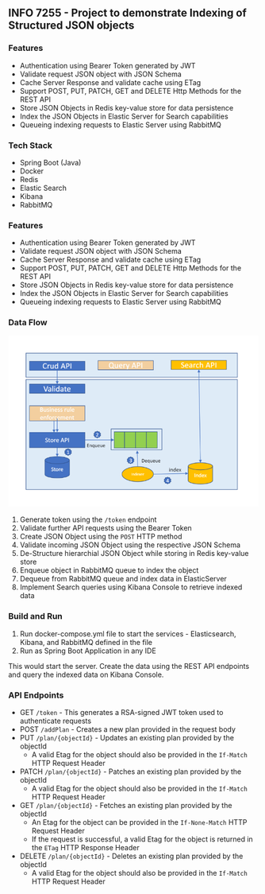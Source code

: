## INFO 7255 - Project to demonstrate Indexing of Structured JSON objects

### Features
- Authentication using Bearer Token generated by JWT
- Validate request JSON object with JSON Schema
- Cache Server Response and validate cache using ETag
- Support POST, PUT, PATCH, GET and DELETE Http Methods for the REST API
- Store JSON Objects in Redis key-value store for data persistence
- Index the JSON Objects in Elastic Server for Search capabilities
- Queueing indexing requests to Elastic Server using RabbitMQ


### Tech Stack
- Spring Boot (Java)
- Docker
- Redis 
- Elastic Search
- Kibana
- RabbitMQ


### Features
- Authentication using Bearer Token generated by JWT
- Validate request JSON object with JSON Schema
- Cache Server Response and validate cache using ETag
- Support POST, PUT, PATCH, GET and DELETE Http Methods for the REST API
- Store JSON Objects in Redis key-value store for data persistence
- Index the JSON Objects in Elastic Server for Search capabilities
- Queueing indexing requests to Elastic Server using RabbitMQ


### Data Flow
![**Architecture diagram**](architecture_daigram.png)

1. Generate token using the `/token` endpoint
2. Validate further API requests using the Bearer Token
3. Create JSON Object using the `POST` HTTP method
4. Validate incoming JSON Object using the respective JSON Schema
5. De-Structure hierarchial JSON Object while storing in Redis key-value store
6. Enqueue object in RabbitMQ queue to index the object
7. Dequeue from RabbitMQ queue and index data in ElasticServer
8. Implement Search queries using Kibana Console to retrieve indexed data


### Build and Run 
1. Run docker-compose.yml file to start the services - Elasticsearch, Kibana, and RabbitMQ defined in the file
2. Run as Spring Boot Application in any IDE

This would start the server. Create the data using the REST API endpoints and query the indexed data on Kibana Console.


### API Endpoints

- GET `/token` - This generates a RSA-signed JWT token used to authenticate requests
- POST `/addPlan` - Creates a new plan provided in the request body
- PUT `/plan/{objectId}` - Updates an existing plan provided by the objectId
    - A valid Etag for the object should also be provided in the `If-Match` HTTP Request Header
- PATCH `/plan/{objectId}` - Patches an existing plan provided by the objectId
    - A valid Etag for the object should also be provided in the `If-Match` HTTP Request Header
- GET `/plan/{objectId}` - Fetches an existing plan provided by the objectId
    - An Etag for the object can be provided in the `If-None-Match` HTTP Request Header
    - If the request is successful, a valid Etag for the object is returned in the `ETag` HTTP Response Header
- DELETE `/plan/{objectId}` - Deletes an existing plan provided by the objectId
    - A valid Etag for the object should also be provided in the `If-Match` HTTP Request Header
